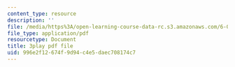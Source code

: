 ```yaml
---
content_type: resource
description: ''
file: /media/https%3A/open-learning-course-data-rc.s3.amazonaws.com/6-004-computation-structures-spring-2017/996e2f12674f9d94c4e5daec708174c7_-bWtembpQjU.pdf
file_type: application/pdf
resourcetype: Document
title: 3play pdf file
uid: 996e2f12-674f-9d94-c4e5-daec708174c7
---
```

